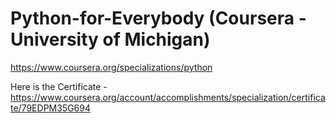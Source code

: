 # Python-for-Everybody (Coursera - University of Michigan)

https://www.coursera.org/specializations/python

Here is the Certificate - https://www.coursera.org/account/accomplishments/specialization/certificate/79EDPM35G694
